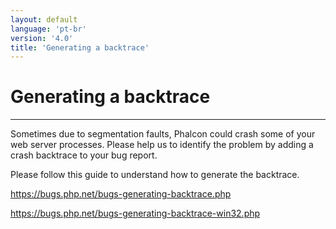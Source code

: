 ```yaml
---
layout: default
language: 'pt-br'
version: '4.0'
title: 'Generating a backtrace'
---
```


# Generating a backtrace

* * *

Sometimes due to segmentation faults, Phalcon could crash some of your web server processes. Please help us to identify the problem by adding a crash backtrace to your bug report.

Please follow this guide to understand how to generate the backtrace.

<https://bugs.php.net/bugs-generating-backtrace.php>

<https://bugs.php.net/bugs-generating-backtrace-win32.php>